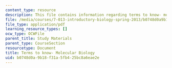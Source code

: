 ```yaml
---
content_type: resource
description: This file contains information regarding terms to know- molecular biology.
file: /media/courses/7-013-introductory-biology-spring-2013/b0748d0a9b18f31a5fb425bc8a6eae2e_MIT7_013S12_MolecularBio.pdf
file_type: application/pdf
learning_resource_types: []
ocw_type: OCWFile
parent_title: Study Materials
parent_type: CourseSection
resourcetype: Document
title: Terms to know- Molecular Biology
uid: b0748d0a-9b18-f31a-5fb4-25bc8a6eae2e
---
```

